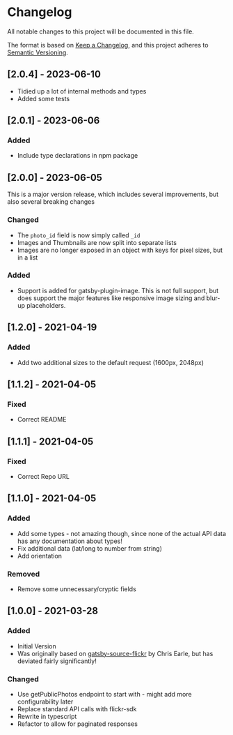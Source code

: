 # Changelog

All notable changes to this project will be documented in this file.

The format is based on [Keep a Changelog](https://keepachangelog.com/en/1.0.0/),
and this project adheres to [Semantic Versioning](https://semver.org/spec/v2.0.0.html).

## [2.0.4] - 2023-06-10
- Tidied up a lot of internal methods and types
- Added some tests

## [2.0.1] - 2023-06-06

### Added
- Include type declarations in npm package

## [2.0.0] - 2023-06-05

This is a major version release, which includes several improvements, but also several
breaking changes

### Changed
- The `photo_id` field is now simply called `_id`
- Images and Thumbnails are now split into separate lists
- Images are no longer exposed in an object with keys for pixel sizes, but in a list

### Added
- Support is added for gatsby-plugin-image. This is not full support, but does support the
  major features like responsive image sizing and blur-up placeholders. 

## [1.2.0] - 2021-04-19

### Added

- Add two additional sizes to the default request (1600px, 2048px)

## [1.1.2] - 2021-04-05

### Fixed

- Correct README

## [1.1.1] - 2021-04-05

### Fixed

- Correct Repo URL

## [1.1.0] - 2021-04-05

### Added

- Add some types - not amazing though, since none of the actual API data has any documentation about types!
- Fix additional data (lat/long to number from string)
- Add orientation

### Removed

- Remove some unnecessary/cryptic fields

## [1.0.0] - 2021-03-28

### Added

- Initial Version
- Was originally based on [gatsby-source-flickr](https://github.com/chrissearle/gatsby-source-flickr) by Chris Earle, but has deviated fairly significantly!

### Changed

- Use getPublicPhotos endpoint to start with - might add more configurability later
- Replace standard API calls with flickr-sdk
- Rewrite in typescript
- Refactor to allow for paginated responses
